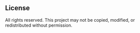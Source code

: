 License
-------
All rights reserved. This project may not be copied, modified, or redistributed without permission.
